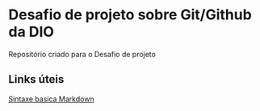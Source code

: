 # Desafio de projeto sobre Git/Github da DIO
Repositório criado para o Desafio de projeto

## Links úteis
[Sintaxe basica Markdown](https://www.markdownguide.org/basic-syntax/)
